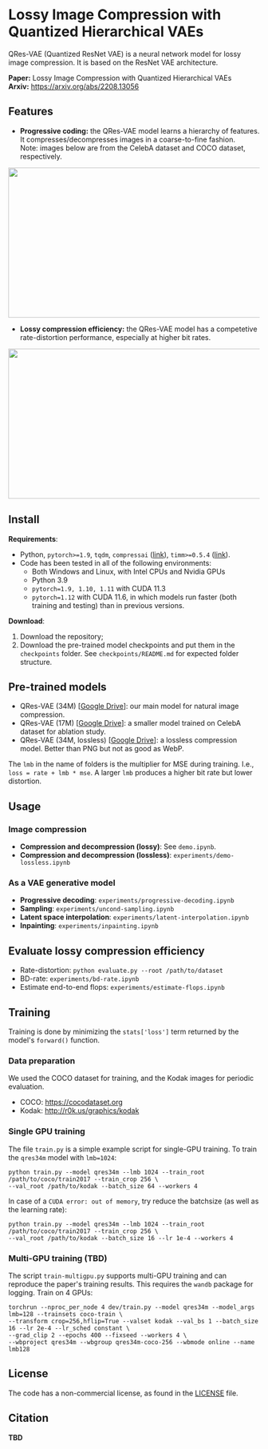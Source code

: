 # Lossy Image Compression with Quantized Hierarchical VAEs
QRes-VAE (Quantized ResNet VAE) is a neural network model for lossy image compression.
It is based on the ResNet VAE architecture.

**Paper:** Lossy Image Compression with Quantized Hierarchical VAEs \
**Arxiv:** https://arxiv.org/abs/2208.13056


## Features

- **Progressive coding:** the QRes-VAE model learns a hierarchy of features. It compresses/decompresses images in a coarse-to-fine fashion. \
Note: images below are from the CelebA dataset and COCO dataset, respectively.
<p align="center">
  <img src="https://user-images.githubusercontent.com/24869582/187014268-405851e8-b8a5-47e3-b28d-7b5d4ac20316.png" width="756" height="300">
</p>

- **Lossy compression efficiency:** the QRes-VAE model has a competetive rate-distortion performance, especially at higher bit rates.
<p align="center">
  <img src="https://user-images.githubusercontent.com/24869582/187009894-f2897f2e-be5a-4ba5-b1aa-2b8c4269f43e.png" width="774" height="300">
</p>


## Install
**Requirements**:
- Python, `pytorch>=1.9`, `tqdm`, `compressai` ([link](https://github.com/InterDigitalInc/CompressAI)), `timm>=0.5.4` ([link](https://github.com/rwightman/pytorch-image-models)).
- Code has been tested in all of the following environments:
    - Both Windows and Linux, with Intel CPUs and Nvidia GPUs
    - Python 3.9
    - `pytorch=1.9, 1.10, 1.11` with CUDA 11.3
    - `pytorch=1.12` with CUDA 11.6, in which models run faster (both training and testing) than in previous versions.


**Download**:
1. Download the repository;
2. Download the pre-trained model checkpoints and put them in the `checkpoints` folder. See `checkpoints/README.md` for expected folder structure.


## Pre-trained models
- QRes-VAE (34M) [[Google Drive](https://drive.google.com/file/d/1qBJ306VgSbwo7eWWxqYnQI0bRhY0l-7R/view?usp=sharing)]: our main model for natural image compression.
- QRes-VAE (17M) [[Google Drive](https://drive.google.com/file/d/1p8GpOxfb5r0Hoe_eCfUx3JLq8AmtD5AW/view?usp=sharing)]: a smaller model trained on CelebA dataset for ablation study.
- QRes-VAE (34M, lossless) [[Google Drive](https://drive.google.com/file/d/1YNQTHqkSgVAaKnHf4eC6q3FR8Lh3lzDC/view?usp=sharing)]: a lossless compression model. Better than PNG but not as good as WebP.

The `lmb` in the name of folders is the multiplier for MSE during training. I.e., `loss = rate + lmb * mse`.
A larger `lmb` produces a higher bit rate but lower distortion.


## Usage
### Image compression
- **Compression and decompression (lossy)**: See `demo.ipynb`.
- **Compression and decompression (lossless)**: `experiments/demo-lossless.ipynb`
### As a VAE generative model
- **Progressive decoding**: `experiments/progressive-decoding.ipynb`
- **Sampling**: `experiments/uncond-sampling.ipynb`
- **Latent space interpolation**: `experiments/latent-interpolation.ipynb`
- **Inpainting**: `experiments/inpainting.ipynb`


## Evaluate lossy compression efficiency
- Rate-distortion: `python evaluate.py --root /path/to/dataset`
- BD-rate: `experiments/bd-rate.ipynb`
- Estimate end-to-end flops: `experiments/estimate-flops.ipynb`


## Training
Training is done by minimizing the `stats['loss']` term returned by the model's `forward()` function.

### Data preparation
We used the COCO dataset for training, and the Kodak images for periodic evaluation.
- COCO: https://cocodataset.org
- Kodak: http://r0k.us/graphics/kodak

### Single GPU training
The file `train.py` is a simple example script for single-GPU training.
To train the `qres34m` model with `lmb=1024`:
```
python train.py --model qres34m --lmb 1024 --train_root /path/to/coco/train2017 --train_crop 256 \
--val_root /path/to/kodak --batch_size 64 --workers 4
```
In case of a `CUDA error: out of memory`, try reduce the batchsize (as well as the learning rate):
```
python train.py --model qres34m --lmb 1024 --train_root /path/to/coco/train2017 --train_crop 256 \
--val_root /path/to/kodak --batch_size 16 --lr 1e-4 --workers 4
```

### Multi-GPU training (TBD)
The script `train-multigpu.py` supports multi-GPU training and can reproduce the paper's training results.
This requires the `wandb` package for logging.
Train on 4 GPUs:
```
torchrun --nproc_per_node 4 dev/train.py --model qres34m --model_args lmb=128 --trainsets coco-train \
--transform crop=256,hflip=True --valset kodak --val_bs 1 --batch_size 16 --lr 2e-4 --lr_sched constant \
--grad_clip 2 --epochs 400 --fixseed --workers 4 \
--wbproject qres34m --wbgroup qres34m-coco-256 --wbmode online --name lmb128
```


## License
The code has a non-commercial license, as found in the [LICENSE](https://github.com/duanzhiihao/qres-vae/blob/main/LICENSE) file.


## Citation
**TBD**

